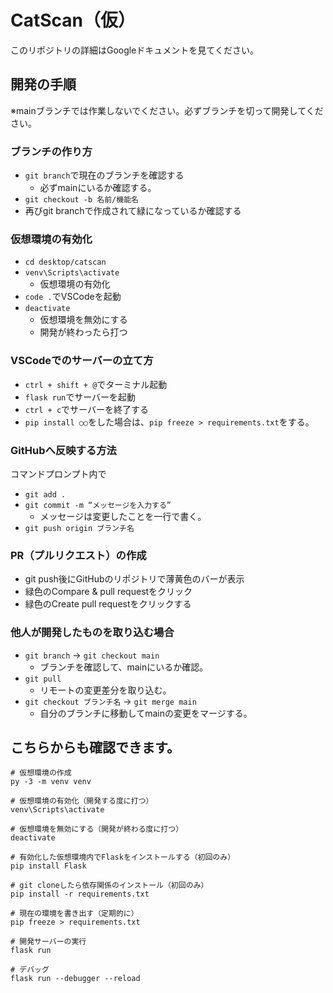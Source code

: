 # CatScan（仮）

このリポジトリの詳細はGoogleドキュメントを見てください。

## 開発の手順

※mainブランチでは作業しないでください。必ずブランチを切って開発してください。

### ブランチの作り方

- `git branch`で現在のブランチを確認する
    - 必ずmainにいるか確認する。
- `git checkout -b 名前/機能名`
- 再びgit branchで作成されて緑になっているか確認する

### 仮想環境の有効化

- `cd desktop/catscan`
- `venv\Scripts\activate`
    - 仮想環境の有効化
- `code .`でVSCodeを起動
- `deactivate`
    - 仮想環境を無効にする
    - 開発が終わったら打つ

### VSCodeでのサーバーの立て方

- `ctrl + shift + @`でターミナル起動
- `flask run`でサーバーを起動
- `ctrl + c`でサーバーを終了する
- `pip install ○○`をした場合は、`pip freeze > requirements.txt`をする。

### GitHubへ反映する方法

コマンドプロンプト内で

- `git add .`
- `git commit -m “メッセージを入力する”`
    - メッセージは変更したことを一行で書く。
- `git push origin ブランチ名`

### PR（プルリクエスト）の作成

- git push後にGitHubのリポジトリで薄黄色のバーが表示
- 緑色のCompare & pull requestをクリック
- 緑色のCreate pull requestをクリックする

### 他人が開発したものを取り込む場合

- `git branch` → `git checkout main`
    - ブランチを確認して、mainにいるか確認。
- `git pull`
    - リモートの変更差分を取り込む。
- `git checkout ブランチ名` → `git merge main`
    - 自分のブランチに移動してmainの変更をマージする。
 

## こちらからも確認できます。
```
# 仮想環境の作成
py -3 -m venv venv

# 仮想環境の有効化（開発する度に打つ）
venv\Scripts\activate

# 仮想環境を無効にする（開発が終わる度に打つ）
deactivate

# 有効化した仮想環境内でFlaskをインストールする（初回のみ）
pip install Flask

# git cloneしたら依存関係のインストール（初回のみ）
pip install -r requirements.txt

# 現在の環境を書き出す（定期的に）
pip freeze > requirements.txt

# 開発サーバーの実行
flask run

# デバッグ
flask run --debugger --reload
```
